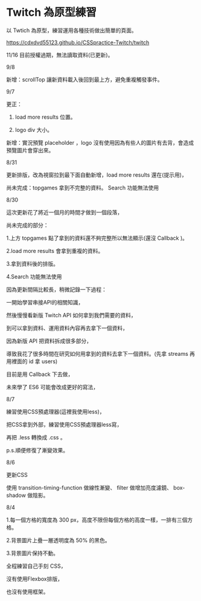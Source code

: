 # Twitch 為原型練習

以 Twtich 為原型，練習運用各種技術做出簡單的頁面。

https://cdxdvd55123.github.io/CSSpractice-Twitch/twitch

11/16 目前授權過期，無法讀取資料(已更新)。

9/8

新增：scrollTop 讓新資料載入後回到最上方，避免重複觸發事件。

9/7

更正：

1. load more results 位置。

2. logo div 大小。

新增：實況預覽 placeholder ，logo 沒有使用因為有些人的圖片有去背，會造成預覽圖片會穿出來。

8/31

更新排版，改為視窗拉到最下面自動新增，load more results 還在(提示用)，

尚未完成：topgames 拿到不完整的資料。
         Search   功能無法使用

8/30

這次更新花了將近一個月的時間才做到一個段落，

尚未完成的部分：

1.上方 topgames 點了拿到的資料還不夠完整所以無法顯示(還沒 Callback )。

2.load more results 會拿到重複的資料。

3.拿到資料後的排版。

4.Search 功能無法使用

因為更新間隔比較長，稍微記錄一下過程：

一開始學習串接API的相關知識，

然後慢慢看新版 Twitch API 如何拿到我們需要的資料，

到可以拿到資料、運用資料內容再去拿下一個資料，

因為新版 API 把資料拆成很多部分，

導致我花了很多時間在研究如何用拿到的資料去拿下一個資料。(先拿 streams 再用裡面的 id 拿 users)

目前是用 Callback 下去做，

未來學了 ES6 可能會改成更好的寫法，

8/7

練習使用CSS預處理器(這裡我使用less)，

把CSS拿到外部，練習使用CSS預處理器less寫，

再把 .less 轉換成 .css 。

p.s.順便修復了漸變效果。


8/6

更新CSS 

使用  transition-timing-function 做線性漸變、 
      filter 做增加亮度濾鏡、 
      box-shadow 做陰影。

8/4

1.每一個方格的寬度為 300 px，高度不限但每個方格的高度一樣，一排有三個方格。

2.背景圖片上疊一層透明度為 50% 的黑色。

3.背景圖片保持不動。

全程練習自己手刻 CSS，

沒有使用Flexbox排版，

也沒有使用框架。

